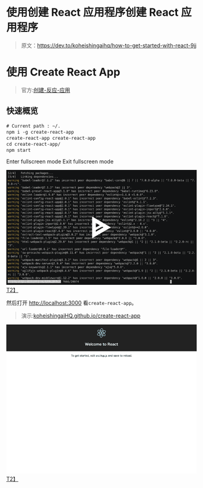 # 使用创建 React 应用程序创建 React 应用程序

> 原文：<https://dev.to/koheishingaihq/how-to-get-started-with-react-9jj>

# 使用 Create React App

> 官方:[创建-反应-应用](https://github.com/facebookincubator/create-react-app)

## 快速概览

```
# Current path : ~/.
npm i -g create-react-app
create-react-app create-react-app
cd create-react-app/
npm start 
```

Enter fullscreen mode Exit fullscreen mode

[![asciicast](img/4c1509f86006a297393b7b883024565b.png)T2】](https://asciinema.org/a/151496)

然后打开 [http://localhost:3000](http://localhost:3000) 看`create-react-app`。

> 演示:[koheishingaiHQ.github.io/create-react-app](https://koheishingaihq.github.io/create-react-app)

[![create-react-app-root](img/0b15cd9d8aa7ff648fba2711908b113e.png)T2】](https://res.cloudinary.com/practicaldev/image/fetch/s--zq2PuTr6--/c_limit%2Cf_auto%2Cfl_progressive%2Cq_auto%2Cw_880/https://c1.staticflickr.com/5/4509/37268153700_b95567ae0f_h.jpg)